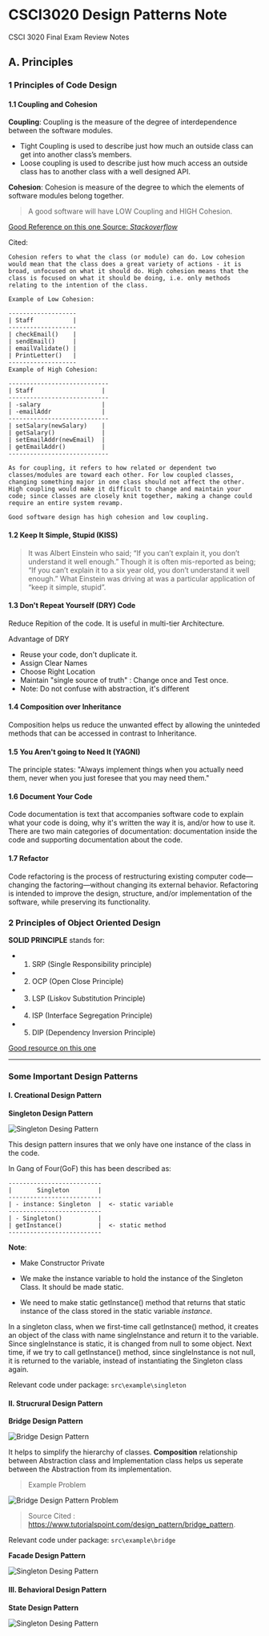# CSCI3020 Design Patterns Note

CSCI 3020 Final Exam Review Notes

## A. Principles

### 1 Principles of Code Design

#### 1.1 Coupling and Cohesion

**Coupling**: Coupling is the measure of the degree of interdependence between the software modules.

- Tight Coupling is used to describe just how much an outside class can get into another class’s members.
- Loose coupling is used to describe just how much access an outside class has to another class with a well designed API.

**Cohesion**: Cohesion is measure of the degree to which the elements of software modules belong together.

> A good software will have LOW Coupling and HIGH Cohesion.

[Good Reference on this one Source: *Stackoverflow*](https://stackoverflow.com/questions/3085285/difference-between-cohesion-and-coupling)

Cited:

```
Cohesion refers to what the class (or module) can do. Low cohesion would mean that the class does a great variety of actions - it is broad, unfocused on what it should do. High cohesion means that the class is focused on what it should be doing, i.e. only methods relating to the intention of the class.

Example of Low Cohesion:

-------------------
| Staff           |
-------------------
| checkEmail()    |
| sendEmail()     |
| emailValidate() |
| PrintLetter()   |
-------------------
Example of High Cohesion:

----------------------------
| Staff                   |
----------------------------
| -salary                 |
| -emailAddr              |
----------------------------
| setSalary(newSalary)    |
| getSalary()             |
| setEmailAddr(newEmail)  |
| getEmailAddr()          |
----------------------------

As for coupling, it refers to how related or dependent two classes/modules are toward each other. For low coupled classes, changing something major in one class should not affect the other. High coupling would make it difficult to change and maintain your code; since classes are closely knit together, making a change could require an entire system revamp.

Good software design has high cohesion and low coupling.
```

#### 1.2 Keep It Simple, Stupid (KISS)

> It was Albert Einstein who said; “If you can’t explain it, you don’t understand it well enough.” Though it is often mis-reported as being; “If you can’t explain it to a six year old, you don’t understand it well enough.” What Einstein was driving at was a particular application of “keep it simple, stupid”.

#### 1.3 Don't Repeat Yourself (DRY) Code

Reduce Repition of the code. It is useful in multi-tier Architecture.

Advantage of DRY

- Reuse your code, don't duplicate it.
- Assign Clear Names
- Choose Right Location
- Maintain "single source of truth" : Change once and Test once.
- Note: Do not confuse with abstraction, it's different

#### 1.4 Composition over Inheritance

Composition helps us reduce the unwanted effect by allowing the uninteded methods that can be accessed in contrast to Inheritance.

#### 1.5 You Aren't going to Need It (YAGNI)

 The principle states: "Always implement things when you actually need them, never when you just foresee that you may need them."

#### 1.6 Document Your Code

Code documentation is text that accompanies software code to explain what your code is doing, why it's written the way it is, and/or how to use it. There are two main categories of documentation: documentation inside the code and supporting documentation about the code.

#### 1.7 Refactor

Code refactoring is the process of restructuring existing computer code—changing the factoring—without changing its external behavior. Refactoring is intended to improve the design, structure, and/or implementation of the software, while preserving its functionality.

### 2 Principles of Object Oriented Design

**SOLID PRINCIPLE** stands for:

- 1. SRP (Single Responsibility principle)
- 2. OCP (Open Close Principle)
- 3. LSP (Liskov Substitution Principle)
- 4. ISP (Interface Segregation Principle)
- 5. DIP (Dependency Inversion Principle)

[Good resource on this one](https://www.digitalocean.com/community/conceptual_articles/s-o-l-i-d-the-first-five-principles-of-object-oriented-design)

---

### Some Important Design Patterns

#### I. Creational Design Pattern

**Singleton Design Pattern**

![Singleton Desing Pattern](/src/SingletonUML.jpg)

This design pattern insures that we only have one instance of the class in the code.

In Gang of Four(GoF) this has been described as:

```
--------------------------
|       Singleton        |
--------------------------
| - instance: Singleton  |  <- static variable
--------------------------
| - Singleton()          |
| getInstance()          |  <- static method
--------------------------
```

**Note**:

- Make Constructor Private
- We make the instance variable to hold the instance of the Singleton Class. It should be made static.

- We need to make static getInstance() method that returns that static instance of the class stored in the static variable *instance*.
  
In a singleton class, when we first-time call getInstance() method, it creates an object of the class with name singleInstance and return it to the variable. Since singleInstance is static, it is changed from null to some object. Next time, if we try to call getInstance() method, since singleInstance is not null, it is returned to the variable, instead of instantiating the Singleton class again.

Relevant code under package: `src\example\singleton`

#### II. Strucrural Design Pattern

**Bridge Design Pattern**

![Bridge Design Pattern](/src/BridgeUML.jpg)

It helps to simplify the hierarchy of classes. **Composition** relationship between Abstraction class and Implementation class helps us seperate between the Abstraction from its implementation.

> Example Problem

![Bridge Design Pattern Problem](/src/BridgeProblem.jpg)
> Source Cited : https://www.tutorialspoint.com/design_pattern/bridge_pattern.

Relevant code under package: `src\example\bridge`

**Facade Design Pattern**

![Singleton Desing Pattern](/src/FacadeUML.jpg)

#### III. Behavioral Design Pattern

**State Design Pattern**

![Singleton Desing Pattern](/src/StateUML.jpg)
